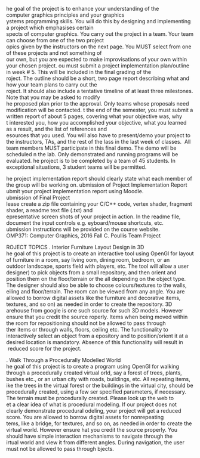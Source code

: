 he goal of the project is to enhance your understanding of the computer graphics principles and your graphics
ystems programming skills. You will do this by designing and implementing a project which emphasises certain
spects of computer graphics. You carry out the project in a team. Your team can choose from one of the two project
opics given by the instructors on the next page. You MUST​ select from one of these projects and not something of
our own, but you are expected to make improvisations of your own within your chosen project.
ou must​ submit a project implementation plan/outline in week # 5. This will be included in the final grading of the
roject. The outline should be a short, two page report describing what and how your team plans to carry out the
roject. It should also include a tentative timeline of at least three milestones. Note that you may be asked to modify
he proposed plan prior to the approval. Only teams whose proposals need modification will be contacted.
t the end of the semester, you must submit a written report of about 5 pages, covering what your objective was, why
t interested you, how you accomplished your objective, what you learned as a result, and the list of references and
esources that you used. You will also have to present/demo your project to the instructors, TAs, and the rest of the
lass in the last week of classes.  All team members MUST participate in this final demo. The demo will be scheduled
n the lab. Only demonstrated and running programs will be evaluated.
he project is to be completed by a team of 4­5 students. In exceptional situations, 3 student teams will be permitted.

he project implementation report should clearly state what each member of the group will be working on.
ubmission of Project Implementation Report
ubmit your project implementation report using Moodle.
ubmission of Final Project
lease create a zip file containing your C/C++ code, vertex shader, fragment shader, a readme text file (.txt) and
epresentative screen shots of your project in action. In the readme file, document the input controls e.g.
eyboard/mouse shortcuts, etc.
ubmission instructions will be provided on the course website.
OMP371: Computer Graphics, 2016 Fall C. Poullis Team Project

ROJECT TOPICS
. Interior Furniture Layout Design in 3D
he goal of this project is to create an interactive tool using OpenGl for layout of furniture in a room, say living
oom, dining room, bedroom, or an outdoor landscape, sports field with players, etc. The tool will allow a user
designer) to pick objects from a small repository, and then orient and position them on the floor/terrain or the
all depending on the object type. The designer should also be able to choose colours/textures to the walls,
eiling and floor/terrain. The room can be viewed from any angle. You are allowed to borrow digital assets
like the furniture and decorative items, textures, and so on) as needed in order to create the repository. 3D
arehouse from google is one such source for such 3D models. However ensure that you credit the source
roperly. Items when being moved within the room for repositioning should not be allowed to pass through
ther items or through walls, floors, ceiling etc. The functionality to interactively select an object from a
epository and to position/orient it at a desired location is mandatory. Absence of this functionality will result in
 reduced score for the project.

. Walk Through a Procedurally Modelled World
he goal of this project is to create a program using OpenGl for walking through a procedurally created virtual
orld, say a forest of trees, plants, bushes etc., or an urban city with roads, buildings, etc. All repeating items,
ike the trees in the virtual forest or the buildings in the virtual city, should be procedurally created, using a few
ser specified parameters, if necessary. The terrain must be procedurally created. Please look up the web to
et a clear idea of what is procedural modeling. If our project does not clearly demonstrate procedural
odeling, your project will get a reduced score. You are allowed to borrow digital assets for non­repeating
tems, like a bridge, for textures, and so on, as needed in order to create the virtual world. However ensure
hat you credit the source properly. You should have simple interaction mechanisms to navigate through the
irtual world and view it from different angles. During navigation, the user must not be allowed to pass through
bjects.